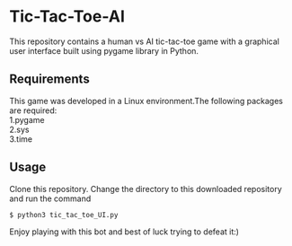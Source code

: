 # Tic-Tac-Toe-AI
This repository contains a human vs AI tic-tac-toe game with a graphical user interface built using pygame library in Python.
## Requirements 
This game was developed in a Linux environment.The following packages are required: <br/>
1.pygame <br/>
2.sys <br/>
3.time <br/>
## Usage
Clone this repository. Change the directory to this downloaded repository and run the command <br/>
```bash
$ python3 tic_tac_toe_UI.py 
```
Enjoy playing with this bot and best of luck trying to defeat it:)
